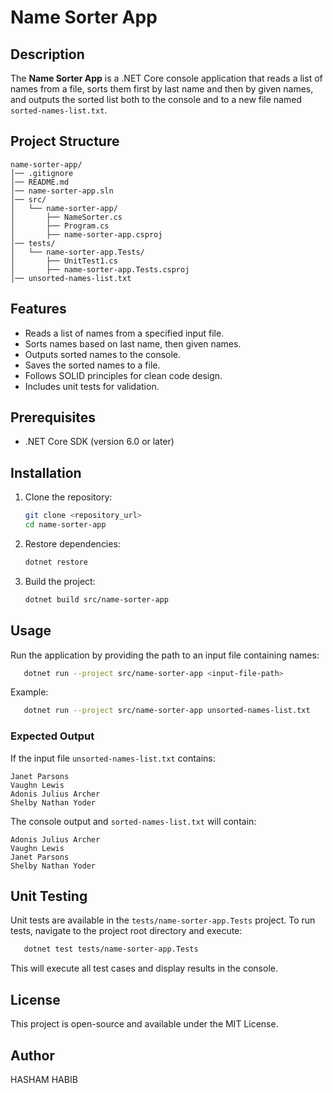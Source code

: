 # Name Sorter App

## Description

The **Name Sorter App** is a .NET Core console application that reads a list of names from a file, sorts them first by last name and then by given names, and outputs the sorted list both to the console and to a new file named `sorted-names-list.txt`.

## Project Structure

```
name-sorter-app/
│── .gitignore
│── README.md
│── name-sorter-app.sln
│── src/
│   └── name-sorter-app/
│       ├── NameSorter.cs
│       ├── Program.cs
│       ├── name-sorter-app.csproj
│── tests/
│   └── name-sorter-app.Tests/
│       ├── UnitTest1.cs
│       ├── name-sorter-app.Tests.csproj
│── unsorted-names-list.txt
```

## Features

- Reads a list of names from a specified input file.
- Sorts names based on last name, then given names.
- Outputs sorted names to the console.
- Saves the sorted names to a file.
- Follows SOLID principles for clean code design.
- Includes unit tests for validation.

## Prerequisites

- .NET Core SDK (version 6.0 or later)

## Installation

1. Clone the repository:
   ```sh
   git clone <repository_url>
   cd name-sorter-app
   ```
2. Restore dependencies:
   ```sh
   dotnet restore
   ```
3. Build the project:
   ```sh
   dotnet build src/name-sorter-app
   ```

## Usage

Run the application by providing the path to an input file containing names:

```sh
   dotnet run --project src/name-sorter-app <input-file-path>
```

Example:

```sh
   dotnet run --project src/name-sorter-app unsorted-names-list.txt
```

### Expected Output

If the input file `unsorted-names-list.txt` contains:

```
Janet Parsons
Vaughn Lewis
Adonis Julius Archer
Shelby Nathan Yoder
```

The console output and `sorted-names-list.txt` will contain:

```
Adonis Julius Archer
Vaughn Lewis
Janet Parsons
Shelby Nathan Yoder
```

## Unit Testing

Unit tests are available in the `tests/name-sorter-app.Tests` project.
To run tests, navigate to the project root directory and execute:

```sh
   dotnet test tests/name-sorter-app.Tests
```

This will execute all test cases and display results in the console.

## License

This project is open-source and available under the MIT License.

## Author

HASHAM HABIB
